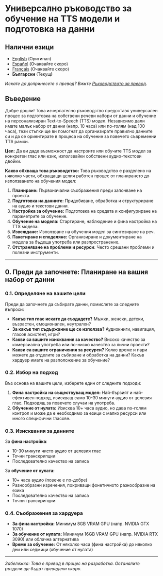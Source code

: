 # Универсално ръководство за обучение на TTS модели и подготовка на данни

## Налични езици

- [English](../../README.md) (Оригинал)
- [Español](../es/README.md) (Очаквайте скоро)
- [Français](../fr/README.md) (Очаквайте скоро)
- **Български** (Текущ)

*Искате да допринесете с превод? Вижте [Ръководството за превод](../../README.md#translation-guide).*

## Въведение

Добре дошли! Това изчерпателно ръководство предоставя универсален процес за подготовка на собствени речеви набори от данни и обучение на персонализиран Text-to-Speech (TTS) модел. Независимо дали имате малък набор от данни (напр. 10 часа) или по-голям (над 100 часа), тези стъпки ще ви помогнат да организирате правилно данните си и да се ориентирате в процеса на обучение за повечето съвременни TTS рамки.

**Цел:** Да ви даде възможност да настроите или обучите TTS модел за конкретен глас или език, използвайки собствени аудио-текстови двойки.

**Какво обхваща това ръководство:**
Това ръководство е разделено на няколко части, обхващащи целия работен процес от планирането до използването на обучения модел:

1.  **Планиране:** Първоначални съображения преди започване на проекта.
2.  **Подготовка на данните:** Придобиване, обработка и структуриране на аудио и текстови данни.
3.  **Настройка за обучение:** Подготовка на средата и конфигуриране на параметрите за обучение.
4.  **Обучение на модела:** Стартиране, наблюдение и фина настройка на TTS модела.
5.  **Извеждане:** Използване на обучения модел за синтезиране на реч.
6.  **Пакетиране и споделяне:** Организиране и документиране на модела за бъдеща употреба или разпространение.
7.  **Отстраняване на проблеми и ресурси:** Често срещани проблеми и полезни инструменти.

---

## 0. Преди да започнете: Планиране на вашия набор от данни

### 0.1. Определяне на вашите цели

Преди да започнете да събирате данни, помислете за следните въпроси:

-   **Какъв тип глас искате да създадете?** Мъжки, женски, детски, възрастен, емоционален, неутрален?
-   **За какъв тип съдържание ще се използва?** Аудиокниги, навигация, гласов асистент, игри?
-   **Какви са вашите изисквания за качество?** Високо качество за комерсиална употреба или по-ниско качество за лични проекти?
-   **Какви са вашите ограничения за ресурси?** Колко време и пари можете да отделите за събиране и обработка на данни? Какъв хардуер имате на разположение за обучение?

### 0.2. Избор на подход

Въз основа на вашите цели, изберете един от следните подходи:

1.  **Фина настройка на съществуващ модел:** Най-бързият и най-ефективен подход, изискващ само 10-30 минути аудио от целевия глас. Подходящ за повечето случаи на употреба.
2.  **Обучение от нулата:** Изисква 10+ часа аудио, но дава по-голям контрол и може да е необходимо за езици с малко ресурси или много специфични гласове.

### 0.3. Изисквания за данните

За **фина настройка**:
-   10-30 минути чисто аудио от целевия глас
-   Точни транскрипции
-   Последователно качество на записа

За **обучение от нулата**:
-   10+ часа аудио (повече е по-добре)
-   Разнообразни изречения, покриващи фонетичното разнообразие на езика
-   Последователно качество на записа
-   Точни транскрипции

### 0.4. Съображения за хардуера

-   **За фина настройка:** Минимум 8GB VRAM GPU (напр. NVIDIA GTX 1070)
-   **За обучение от нулата:** Минимум 16GB VRAM GPU (напр. NVIDIA RTX 3090) или облачна алтернатива
-   **Време за обучение:** От няколко часа (фина настройка) до няколко дни или седмици (обучение от нулата)

---

*Забележка: Това е превод в процес на разработка. Останалите раздели ще бъдат преведени скоро.*